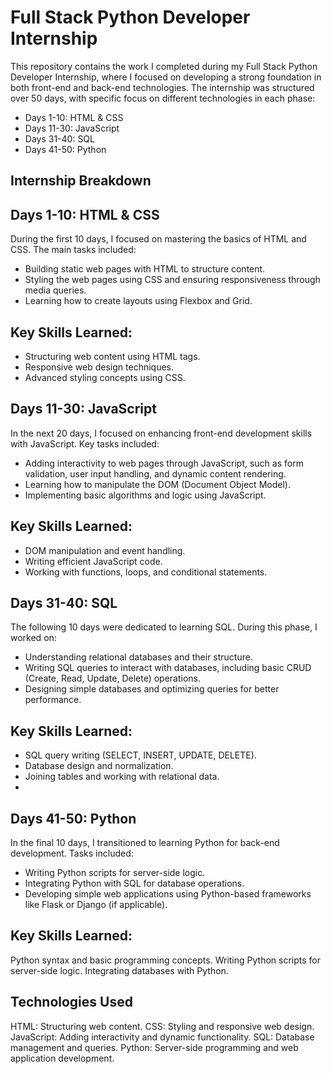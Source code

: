 # Full Stack Python Developer Internship
This repository contains the work I completed during my Full Stack Python Developer Internship, where I focused on developing a strong foundation in both front-end and back-end technologies. The internship was structured over 50 days, with specific focus on different technologies in each phase:

- Days 1-10: HTML & CSS
- Days 11-30: JavaScript
- Days 31-40: SQL
- Days 41-50: Python

## Internship Breakdown
## Days 1-10: HTML & CSS
During the first 10 days, I focused on mastering the basics of HTML and CSS. The main tasks included:

- Building static web pages with HTML to structure content.
- Styling the web pages using CSS and ensuring responsiveness through media queries.
- Learning how to create layouts using Flexbox and Grid.

## Key Skills Learned:
- Structuring web content using HTML tags.
- Responsive web design techniques.
- Advanced styling concepts using CSS.

## Days 11-30: JavaScript
In the next 20 days, I focused on enhancing front-end development skills with JavaScript. Key tasks included:
- Adding interactivity to web pages through JavaScript, such as form validation, user input handling, and dynamic content rendering.
- Learning how to manipulate the DOM (Document Object Model).
- Implementing basic algorithms and logic using JavaScript.

## Key Skills Learned:
- DOM manipulation and event handling.
- Writing efficient JavaScript code.
- Working with functions, loops, and conditional statements.

## Days 31-40: SQL
The following 10 days were dedicated to learning SQL. During this phase, I worked on:
- Understanding relational databases and their structure.
- Writing SQL queries to interact with databases, including basic CRUD (Create, Read, Update, Delete) operations.
- Designing simple databases and optimizing queries for better performance.

## Key Skills Learned:
- SQL query writing (SELECT, INSERT, UPDATE, DELETE).
- Database design and normalization.
- Joining tables and working with relational data.
- 
## Days 41-50: Python
In the final 10 days, I transitioned to learning Python for back-end development. Tasks included:
- Writing Python scripts for server-side logic.
- Integrating Python with SQL for database operations.
- Developing simple web applications using Python-based frameworks like Flask or Django (if applicable).

## Key Skills Learned:
Python syntax and basic programming concepts.
Writing Python scripts for server-side logic.
Integrating databases with Python.

## Technologies Used
HTML: Structuring web content.
CSS: Styling and responsive web design.
JavaScript: Adding interactivity and dynamic functionality.
SQL: Database management and queries.
Python: Server-side programming and web application development.

